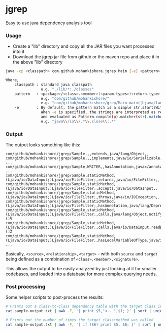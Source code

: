 jgrep
=====

Easy to use java dependency analysis tool

### Usage

* Create a "lib" directory and copy all the JAR files you want processed into it
* Download the jgrep jar file from github or the maven repo and place it in the above "lib" directory 

```bash
java -cp <classpath> com.github.mohankishore.jgrep.Main [-e] <pattern> {pattern}*

Where,
    classpath : standard java classpath 
                e.g. "./lib/*:./classes" 
    pattern   : <package>/<class>.<member>(<param-types>)<return-type>
                e.g. "com/github/mohankishore/"
                e.g. "com/github/mohankishore/grep/Main.main([Ljava/lang/String;)V"
    -e        : By default, the pattern match is a simple str.startsWith(p)
                When -e is specified, the strings are interpreted as regex expressions 
                and evaluated as Pattern.compile(p).matcher(str).matches()  
                e.g. "java\\/io\\/.*\\.close\\(.*"
```

### Output

The output looks something like this:

```csv
com/github/mohankishore/jgrep/Sample,,,extends,java/lang/Object,,
com/github/mohankishore/jgrep/Sample,,,implements,java/io/Serializable,,
...
com/github/mohankishore/jgrep/Sample,WRITER,,hasAnnotation,javax/annotation/Resource,,
...
com/github/mohankishore/jgrep/Sample,staticMethod,(Ljava/io/DataInput;)Ljava/io/FileFilter;,returns,java/io/FileFilter,,
com/github/mohankishore/jgrep/Sample,staticMethod,(Ljava/io/DataInput;)Ljava/io/FileFilter;,accepts,java/io/DataInput,,
com/github/mohankishore/jgrep/Sample,staticMethod,(Ljava/io/DataInput;)Ljava/io/FileFilter;,throws,java/io/IOException,,
com/github/mohankishore/jgrep/Sample,staticMethod,(Ljava/io/DataInput;)Ljava/io/FileFilter;,hasAnnotation,java/lang/Deprecated,,
com/github/mohankishore/jgrep/Sample,staticMethod,(Ljava/io/DataInput;)Ljava/io/FileFilter;,calls,java/lang/Object,notify,()V
com/github/mohankishore/jgrep/Sample,staticMethod,(Ljava/io/DataInput;)Ljava/io/FileFilter;,calls,java/io/DataInput,readBoolean,()Z
com/github/mohankishore/jgrep/Sample,staticMethod,(Ljava/io/DataInput;)Ljava/io/FileFilter;,hasLocalVariableOfType,java/io/DataInput,,
...
```

Basically, `<source>,<relationship>,<target>` - with both `source` and `target` being defined as a combination of `<class>,<member>,<signature>`.

This allows the output to be easily analyzed by just looking at it for smaller codebases, and loaded into a database for more complex querying needs.


### Post processing

Some helper scripts to post-process the results:

```bash
# Prints out a class-to-class dependency table with the target class in the front
cat sample-output.txt | awk -F, '{ print $5,"<-- ",$1; }' | sort | uniq -c
```

```bash
# Prints out the number of times the target class+method was called
cat sample-output.txt | awk -F, '{ if ($6) print $5, $6; }' | sort | uniq -c
```
